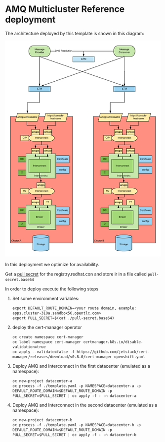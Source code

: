 # AMQ Multicluster Reference deployment

The architecture deployed by this template is shown in this diagram:

![amq-dr-reference-architecture](./media/amq-dr-arch.jpg)

In this deployment we optimize for availability.

Get a [pull secret](https://access.redhat.com/terms-based-registry/#/accounts) for the registry.redhat.con and store ir in a file called `pull-secret.base64`

In order to deploy execute the following steps

1. Set some environment variables:

    ```shell
    export DEFAULT_ROUTE_DOMAIN=<your route domain, example: apps.cluster-310a.sandbox56.opentlc.com>
    export PULL_SECRET=$(cat ./pull-secret.base64)
    ```

2. deploy the cert-manager operator

    ```shell
    oc create namespace cert-manager
    oc label namespace cert-manager certmanager.k8s.io/disable-validation=true
    oc apply --validate=false -f https://github.com/jetstack/cert-manager/releases/download/v0.8.0/cert-manager-openshift.yaml
    ```

3. Deploy AMQ and Interconnect in the first datacenter (emulated as a namespace):

    ```shell
    oc new-project datacenter-a
    oc process -f ./template.yaml -p NAMESPACE=datacenter-a -p DEFAULT_ROUTE_DOMAIN=$DEFAULT_ROUTE_DOMAIN -p PULL_SECRET=$PULL_SECRET | oc apply -f - -n datacenter-a
    ```

4. Deploy AMQ and Interconnect in the second datacenter (emulated as a namespace):

    ```shell
    oc new-project datacenter-b
    oc process -f ./template.yaml -p NAMESPACE=datacenter-b -p DEFAULT_ROUTE_DOMAIN=$DEFAULT_ROUTE_DOMAIN -p PULL_SECRET=$PULL_SECRET | oc apply -f - -n datacenter-b
    ```
